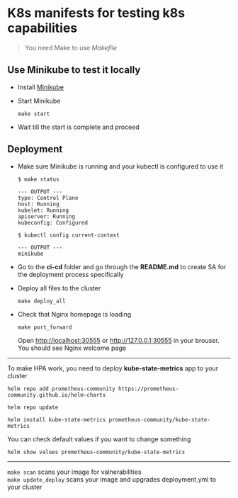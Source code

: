 # K8s manifests for testing k8s capabilities

> You need Make to use *Makefile*

## Use Minikube to test it locally

- Install [Minikube](https://kubernetes.io/ru/docs/tasks/tools/install-minikube/)
- Start Minikube

    ```shell
    make start
    ```

- Wait till the start is complete and proceed

## Deployment

- Make sure Minikube is running and your kubectl is configured to use it

    ```shell
    $ make status
    
    --- OUTPUT ---
    type: Control Plane
    host: Running
    kubelet: Running
    apiserver: Running
    kubeconfig: Configured
    
    $ kubectl config current-context

    --- OUTPUT ---
    minikube

    ```

- Go to the **ci-cd** folder and go through the **README.md** to create SA for the deployment process specifically

- Deploy all files to the cluster

    ```shell
    make deploy_all
    ```

- Check that Nginx homepage is loading

    ```shell
    make port_forward
    ```

    Open <http://localhost:30555> or <http://127.0.0.1:30555> in your brouser. You should see Nginx welcome page

---

To make HPA work, you need to deploy **kube-state-metrics** app to your cluster

```shell
helm repo add prometheus-community https://prometheus-community.github.io/helm-charts

helm repo update

helm install kube-state-metrics prometheus-community/kube-state-metrics
```

You can check default values if you want to change something

```shell
helm show values prometheus-community/kube-state-metrics
```

---
`make scan` scans your image for valnerabilities \
`make update_deploy` scans your image and upgrades deployment.yml to your cluster
